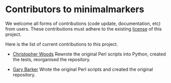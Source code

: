 # Contributors to minimalmarkers

We welcome all forms of contributions (code update, documentation, etc) from users.
These contributions must adhere to the existing
[license](LICENSE.md) of this project.

Here is the list of current contributions to this project.

* [Christopher Woods](https://github.com/chryswoods)
    Rewrote the original Perl scripts into Python, created the tests,
    reorganised the repository.

* [Gary Barker](https://github.com/pr0kary0te)
    Wrote the original Perl scripts and created the original
    repository.
